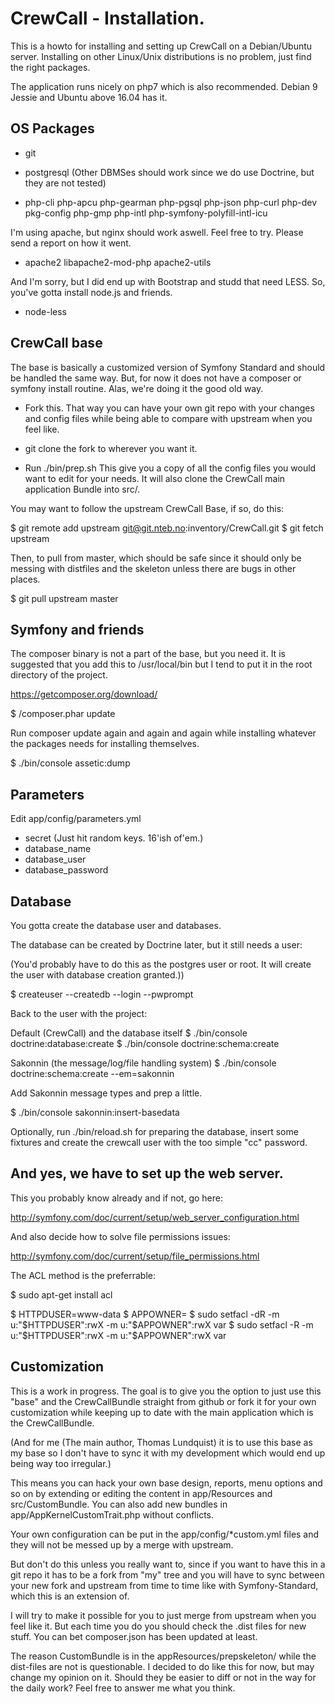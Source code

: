 CrewCall - Installation.
======================

This is a howto for installing and setting up CrewCall on a Debian/Ubuntu server. Installing on other Linux/Unix distributions is no problem, just find the right packages.

The application runs nicely on php7 which is also recommended. Debian 9 Jessie  and Ubuntu above 16.04 has it.


OS Packages
-----------

 * git
 * postgresql (Other DBMSes should work since we do use Doctrine, but they are not tested)

 * php-cli php-apcu php-gearman php-pgsql php-json php-curl php-dev pkg-config php-gmp php-intl php-symfony-polyfill-intl-icu

I'm using apache, but nginx should work aswell. Feel free to try. Please send a report on how it went.

 * apache2 libapache2-mod-php apache2-utils

And I'm sorry, but I did end up with Bootstrap and studd that need LESS. So, you've gotta install node.js and friends.

 * node-less

CrewCall base
-----------

The base is basically a customized version of Symfony Standard and should be handled the same way. But, for now it does not have a composer or symfony install routine. Alas, we're doing it the good old way.

 - Fork this. That way you can have your own git repo with your changes and config files while being able to compare with upstream when you feel like.

 - git clone the fork to wherever you want it.

 - Run ./bin/prep.sh  This give you a copy of all the config files you would want to edit for your needs. It will also clone the CrewCall main application Bundle into src/.

You may want to follow the upstream CrewCall Base, if so, do this:

$ git remote add upstream git@git.nteb.no:inventory/CrewCall.git 
$ git fetch upstream

Then, to pull from master, which should be safe since it should only be messing with distfiles and the skeleton unless there are bugs in other places.

$ git pull upstream master



Symfony and friends
-------------------

The composer binary is not a part of the base, but you need it. It is suggested that you add this to /usr/local/bin but I tend to put it in the root directory of the project.

https://getcomposer.org/download/

$ <wherever>/composer.phar update

Run composer update again and again and again while installing whatever the packages needs for installing themselves.

$ ./bin/console assetic:dump


Parameters
----------

Edit app/config/parameters.yml

 * secret (Just hit random keys. 16'ish of'em.)
 * database_name
 * database_user
 * database_password


Database
--------

You gotta create the database user and databases.

The database can be created by Doctrine later, but it still needs a user:

(You'd probably have to do this as the postgres user or root. It will create the user with database creation granted.))

$ createuser --createdb --login --pwprompt <DBUSER>

Back to the user with the project:

Default (CrewCall) and the database itself
$ ./bin/console doctrine:database:create
$ ./bin/console doctrine:schema:create

Sakonnin (the message/log/file handling system)
$ ./bin/console doctrine:schema:create --em=sakonnin

Add Sakonnin message types and prep a little.

$ ./bin/console sakonnin:insert-basedata

Optionally, run ./bin/reload.sh for preparing the database, insert some fixtures and create the crewcall user with the too simple "cc" password.


And yes, we have to set up the web server.
-----------------------------------------

This you probably know already and if not, go here:

http://symfony.com/doc/current/setup/web_server_configuration.html

And also decide how to solve file permissions issues:

http://symfony.com/doc/current/setup/file_permissions.html

The ACL method is the preferrable:

$ sudo apt-get install acl

$ HTTPDUSER=www-data
$ APPOWNER=<your username>
$ sudo setfacl -dR -m u:"$HTTPDUSER":rwX -m u:"$APPOWNER":rwX var
$ sudo setfacl -R -m u:"$HTTPDUSER":rwX -m u:"$APPOWNER":rwX var


Customization
-------------

This is a work in progress. The goal is to give you the option to just use this "base" and the CrewCallBundle straight from github or fork it for your own customization while keeping up to date with the main application which is the CrewCallBundle.

(And for me (The main author, Thomas Lundquist) it is to use this base as my base so I don't have to sync it with my development which would end up being way too irregular.)

This means you can hack your own base design, reports, menu options and so on by extending or editing the content in app/Resources and src/CustomBundle. You can also add new bundles in app/AppKernelCustomTrait.php without conflicts.

Your own configuration can be put in the app/config/\*custom.yml files and they will not be messed up by a merge with upstream. 

But don't do this unless you really want to, since if you want to have this in a git repo it has to be a fork from "my" tree and you will have to sync between your new fork and upstream from time to time like with Symfony-Standard, which this is an extension of.

I will try to make it possible for you to just merge from upstream when you feel like it. But each time you do you should check the .dist files for new stuff. You can bet composer.json has been updated at least.

The reason CustomBundle is in the appResources/prepskeleton/ while the dist-files are not is questionable. I decided to do like this for now, but may change my opinion on it. Should they be easier to diff or not in the way for the daily work? Feel free to answer me what you think.
